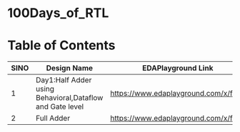# 100Days_of_RTL


# Table of Contents

SINO | Design Name | EDAPlayground Link
---| --- | ---
1 | Day1:Half Adder using Behavioral,Dataflow and Gate level| https://www.edaplayground.com/x/fah3
2 | Full Adder | https://www.edaplayground.com/x/fah3
